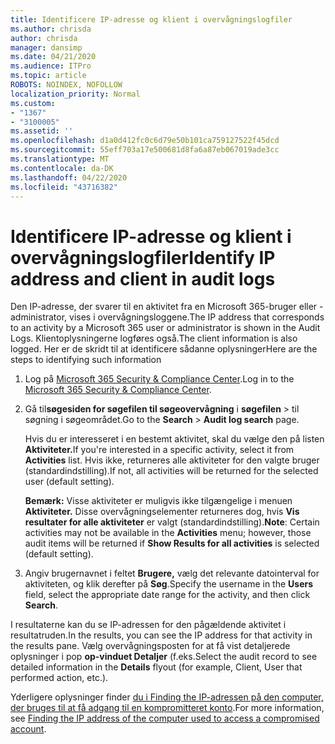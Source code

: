 ```yaml
---
title: Identificere IP-adresse og klient i overvågningslogfiler
ms.author: chrisda
author: chrisda
manager: dansimp
ms.date: 04/21/2020
ms.audience: ITPro
ms.topic: article
ROBOTS: NOINDEX, NOFOLLOW
localization_priority: Normal
ms.custom:
- "1367"
- "3100005"
ms.assetid: ''
ms.openlocfilehash: d1a0d412fc0c6d79e50b101ca759127522f45dcd
ms.sourcegitcommit: 55eff703a17e500681d8fa6a87eb067019ade3cc
ms.translationtype: MT
ms.contentlocale: da-DK
ms.lasthandoff: 04/22/2020
ms.locfileid: "43716382"
---
```

# <a name="identify-ip-address-and-client-in-audit-logs"></a><span data-ttu-id="1b30f-102">Identificere IP-adresse og klient i overvågningslogfiler</span><span class="sxs-lookup"><span data-stu-id="1b30f-102">Identify IP address and client in audit logs</span></span>

<span data-ttu-id="1b30f-103">Den IP-adresse, der svarer til en aktivitet fra en Microsoft 365-bruger eller -administrator, vises i overvågningsloggene.</span><span class="sxs-lookup"><span data-stu-id="1b30f-103">The IP address that corresponds to an activity by a Microsoft 365 user or administrator is shown in the Audit Logs.</span></span> <span data-ttu-id="1b30f-104">Klientoplysningerne logføres også.</span><span class="sxs-lookup"><span data-stu-id="1b30f-104">The client information is also logged.</span></span> <span data-ttu-id="1b30f-105">Her er de skridt til at identificere sådanne oplysninger</span><span class="sxs-lookup"><span data-stu-id="1b30f-105">Here are the steps to identifying such information</span></span>

1. <span data-ttu-id="1b30f-106">Log på [Microsoft 365 Security & Compliance Center](https://protection.office.com/).</span><span class="sxs-lookup"><span data-stu-id="1b30f-106">Log in to the [Microsoft 365 Security & Compliance Center](https://protection.office.com/).</span></span>

2. <span data-ttu-id="1b30f-107">Gå til**søgesiden for søgefilen til søgeovervågning** i **søgefilen** > til søgning i søgeområdet.</span><span class="sxs-lookup"><span data-stu-id="1b30f-107">Go to the **Search** > **Audit log search** page.</span></span>

   <span data-ttu-id="1b30f-108">Hvis du er interesseret i en bestemt aktivitet, skal du vælge den på listen **Aktiviteter.**</span><span class="sxs-lookup"><span data-stu-id="1b30f-108">If you're interested in a specific activity, select it from **Activities** list.</span></span> <span data-ttu-id="1b30f-109">Hvis ikke, returneres alle aktiviteter for den valgte bruger (standardindstilling).</span><span class="sxs-lookup"><span data-stu-id="1b30f-109">If not, all activities will be returned for the selected user (default setting).</span></span>

   <span data-ttu-id="1b30f-110">**Bemærk:** Visse aktiviteter er muligvis ikke tilgængelige i menuen **Aktiviteter.** Disse overvågningselementer returneres dog, hvis **Vis resultater for alle aktiviteter** er valgt (standardindstilling).</span><span class="sxs-lookup"><span data-stu-id="1b30f-110">**Note**: Certain activities may not be available in the **Activities** menu; however, those audit items will be returned if **Show Results for all activities** is selected (default setting).</span></span>

3. <span data-ttu-id="1b30f-111">Angiv brugernavnet i feltet **Brugere,** vælg det relevante datointerval for aktiviteten, og klik derefter på **Søg**.</span><span class="sxs-lookup"><span data-stu-id="1b30f-111">Specify the username in the **Users** field, select the appropriate date range for the activity, and then click **Search**.</span></span>

<span data-ttu-id="1b30f-112">I resultaterne kan du se IP-adressen for den pågældende aktivitet i resultatruden.</span><span class="sxs-lookup"><span data-stu-id="1b30f-112">In the results, you can see the IP address for that activity in the results pane.</span></span> <span data-ttu-id="1b30f-113">Vælg overvågningsposten for at få vist detaljerede oplysninger i pop **op-vinduet Detaljer** (f.eks.</span><span class="sxs-lookup"><span data-stu-id="1b30f-113">Select the audit record to see detailed information in the **Details** flyout (for example, Client, User that performed action, etc.).</span></span>

<span data-ttu-id="1b30f-114">Yderligere oplysninger finder [du i Finding the IP-adressen på den computer, der bruges til at få adgang til en kompromitteret konto](https://docs.microsoft.com/office365/securitycompliance/auditing-troubleshooting-scenarios#finding-the-ip-address-of-the-computer-used-to-access-a-compromised-account).</span><span class="sxs-lookup"><span data-stu-id="1b30f-114">For more information, see [Finding the IP address of the computer used to access a compromised account](https://docs.microsoft.com/office365/securitycompliance/auditing-troubleshooting-scenarios#finding-the-ip-address-of-the-computer-used-to-access-a-compromised-account).</span></span>
